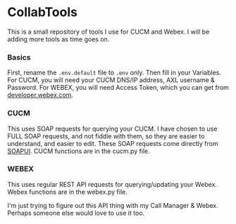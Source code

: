 # CollabTools

This is a small repository of tools I use for CUCM and Webex.
I will be adding more tools as time goes on.

### Basics
First, rename the `.env.default` file to `.env` only.
Then fill in your Variables.
For CUCM, you will need your CUCM DNS/IP address, AXL username & Password.
For WEBEX, you will need Access Token, which you can get from [developer.webex.com](https://developer.webex.com/docs/getting-started).

### CUCM
This uses SOAP requests for querying your CUCM.
I have chosen to use FULL SOAP requests, and not fiddle with them, so they are easier to understand, and easier to edit.
These SOAP requests come directly from [SOAPUI](https://www.soapui.org/tools/soapui/).
CUCM functions are in the cucm.py file.


### WEBEX
This uses regular REST API requests for querying/updating your Webex.
Webex functions are in the webex.py file.


I'm just trying to figure out this API thing with my Call Manager & Webex.
Perhaps someone else would love to use it too.
